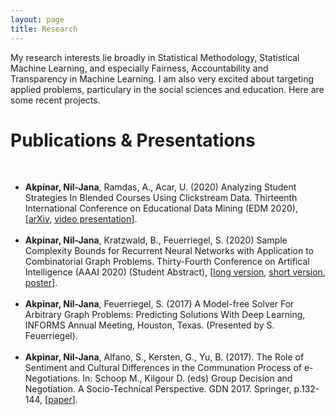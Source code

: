 ```yaml
---
layout: page
title: Research
---
```


<head>
<meta name="viewport" content="width=device-width, initial-scale=1">
<!-- Add icon library -->
<link rel="stylesheet" href="https://cdnjs.cloudflare.com/ajax/libs/font-awesome/4.7.0/css/font-awesome.min.css">
<style>
.btn {
  background-color: #404040;
  border: none;
  color: white;
  padding: 10px 20px;
  cursor: pointer;
  font-size: 12px;
}

/* Darker background on mouse-over */
.btn:hover {
  background-color: #202020;
}

p.small {
  line-height: 1.3;
}

</style>
</head>

My research interests lie broadly in Statistical Methodology, Statistical Machine Learning, and especially Fairness, Accountability and Transparency in Machine Learning. I am also very excited about targeting applied problems, particulary in the social sciences and education.
Here are some recent projects. 

<h1>Publications & Presentations</h1>
<br>
<ul>
  <li><b>Akpinar, Nil-Jana</b>, Ramdas, A., Acar, U. (2020) Analyzing Student Strategies In Blended Courses Using Clickstream Data. Thirteenth International Conference on Educational Data Mining (EDM 2020), [<a href = "https://arxiv.org/abs/2006.00421">arXiv</a>, <a href = "https://www.youtube.com/watch?v=2WgIhY6MKOY">video presentation</a>].</li><br>
  <li><b>Akpinar, Nil-Jana</b>, Kratzwald, B., Feuerriegel, S. (2020) Sample Complexity
Bounds for Recurrent Neural Networks with Application to Combinatorial
Graph Problems. Thirty-Fourth Conference on Artifical Intelligence (AAAI 2020) (Student Abstract), [<a href = "https://arxiv.org/abs/1901.10289">long version</a>, <a href = "https://www.aaai.org/Papers/AAAI/2020GB/SA-AkpinarNJ.540.pdf">short version</a>, <a href = "https://nakpinar.github.io/final_rnn_poster.pdf">poster</a>].</li><br>
  <li><b>Akpinar, Nil-Jana</b>, Feuerriegel, S. (2017) A Model-free Solver For Arbitrary
Graph Problems: Predicting Solutions With Deep Learning, INFORMS Annual
Meeting, Houston, Texas. (Presented by S. Feuerriegel).</li><br>
  <li><b>Akpinar, Nil-Jana</b>, Alfano, S., Kersten, G., Yu, B. (2017). The Role of Sentiment and Cultural Differences in the Communation Process of e-Negotiations.
In: Schoop M., Kilgour D. (eds) Group Decision and Negotiation. A Socio-Technical Perspective. GDN 2017. Springer, p.132-144, [<a href = "https://link.springer.com/chapter/10.1007/978-3-319-63546-0_10">paper</a>].</li>
</ul> 


